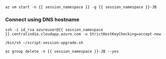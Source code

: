 

```execute-1
az vm start -n {{ session_namespace }} -g {{ session_namespace }}-JB
```

### Connect using DNS hostname

```execute-2
ssh -i id_rsa azureuser@{{ session_namespace }}.centralindia.cloudapp.azure.com -o StrictHostKeyChecking=accept-new
```

```execute-2
/bin/sh ~/script-session-upgrade.sh
```

```execute-1
az group delete -n {{ session_namespace }}-JB --yes
```


